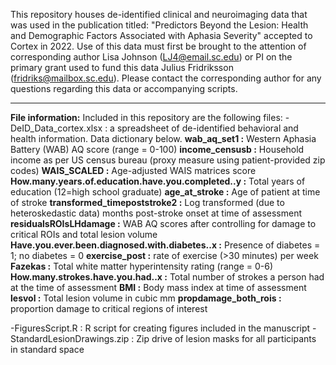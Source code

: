 This repository houses de-identified clinical and neuroimaging data that was used in the publication titled: "Predictors Beyond the Lesion: Health and Demographic Factors Associated with Aphasia Severity" accepted to Cortex in 2022. Use of this data must first be brought to the attention of corresponding author Lisa Johnson (LJ4@email.sc.edu) or PI on the primary grant used to fund this data Julius Fridriksson (fridriks@mailbox.sc.edu). Please contact the corresponding author for any questions regarding this data or accompanying scripts.

---

**File information:**
Included in this repository are the following files:
  -DeID_Data_cortex.xlsx : a spreadsheet of de-identified behavioral and health information. Data dictionary below.
    **wab_aq_set1 :** Western Aphasia Battery (WAB) AQ score (range = 0-100)
    **income_censusb :** Household income as per US census bureau (proxy measure using patient-provided zip codes)
    **WAIS_SCALED :** Age-adjusted WAIS matrices score
   **How.many.years.of.education.have.you.completed..y :** Total years of education (12=high school graduate)
   **age_at_stroke :** Age of patient at time of stroke
   **transformed_timepoststroke2 :** Log transformed (due to heteroskedastic data) months post-stroke onset at time of assessment
   **residualsROIsLHdamage :** WAB AQ scores after controlling for damage to critical ROIs and total lesion volume
   **Have.you.ever.been.diagnosed.with.diabetes..x :** Presence of diabetes = 1; no diabetes = 0
   **exercise_post :** rate of exercise (>30 minutes) per week
   **Fazekas :** Total white matter hyperintensity rating (range = 0-6)
   **How.many.strokes.have.you.had..x :** Total number of strokes a person had at the time of assessment
   **BMI :** Body mass index at time of assessment
   **lesvol :** Total lesion volume in cubic mm
   **propdamage_both_rois :** proportion damage to critical regions of interest
   
  -FiguresScript.R : R script for creating figures included in the manuscript
  -StandardLesionDrawings.zip : Zip drive of lesion masks for all participants in standard space
